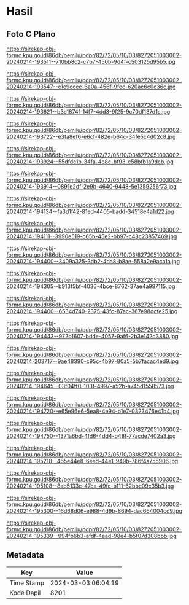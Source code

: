 # Hasil

## Foto C Plano

https://sirekap-obj-formc.kpu.go.id/86db/pemilu/pdpr/82/72/05/10/03/8272051003002-20240214-193511--710bb8c2-c7b7-450b-9d4f-c503125d95b5.jpg

https://sirekap-obj-formc.kpu.go.id/86db/pemilu/pdpr/82/72/05/10/03/8272051003002-20240214-193547--c1e9ccec-6a0a-456f-9fec-620ac6c0c36c.jpg

https://sirekap-obj-formc.kpu.go.id/86db/pemilu/pdpr/82/72/05/10/03/8272051003002-20240214-193621--b3c1874f-14f7-4dd3-9f25-9c70df137d1c.jpg

https://sirekap-obj-formc.kpu.go.id/86db/pemilu/pdpr/82/72/05/10/03/8272051003002-20240214-193722--e3fa8ef6-e6cf-482e-b64c-34fe5c4d02c8.jpg

https://sirekap-obj-formc.kpu.go.id/86db/pemilu/pdpr/82/72/05/10/03/8272051003002-20240214-193924--55dfdc1b-34fa-4e8c-bf93-c58bfb1a9dcb.jpg

https://sirekap-obj-formc.kpu.go.id/86db/pemilu/pdpr/82/72/05/10/03/8272051003002-20240214-193914--0891e2df-2e9b-4640-9448-5e1359256f73.jpg

https://sirekap-obj-formc.kpu.go.id/86db/pemilu/pdpr/82/72/05/10/03/8272051003002-20240214-194134--fa3d1f42-81ed-4405-badd-34518e4a1d22.jpg

https://sirekap-obj-formc.kpu.go.id/86db/pemilu/pdpr/82/72/05/10/03/8272051003002-20240214-194111--3990e519-c65b-45e2-bb97-c48c23857469.jpg

https://sirekap-obj-formc.kpu.go.id/86db/pemilu/pdpr/82/72/05/10/03/8272051003002-20240214-194400--3409a325-3db2-4da8-b8ae-558a2e9aca1a.jpg

https://sirekap-obj-formc.kpu.go.id/86db/pemilu/pdpr/82/72/05/10/03/8272051003002-20240214-194305--b913f5bf-4036-4bce-8762-37ae4a997115.jpg

https://sirekap-obj-formc.kpu.go.id/86db/pemilu/pdpr/82/72/05/10/03/8272051003002-20240214-194400--6534d740-2375-43fc-87ac-367e98dcfe25.jpg

https://sirekap-obj-formc.kpu.go.id/86db/pemilu/pdpr/82/72/05/10/03/8272051003002-20240214-194443--972b1607-bdde-4057-9af6-2b3e142d3880.jpg

https://sirekap-obj-formc.kpu.go.id/86db/pemilu/pdpr/82/72/05/10/03/8272051003002-20240214-203717--9ae48390-c95c-4b97-80a5-5b7facac4ed9.jpg

https://sirekap-obj-formc.kpu.go.id/86db/pemilu/pdpr/82/72/05/10/03/8272051003002-20240214-194645--03f04ff0-103f-4997-a52b-a745d1558573.jpg

https://sirekap-obj-formc.kpu.go.id/86db/pemilu/pdpr/82/72/05/10/03/8272051003002-20240214-194720--e65e96e6-5ea8-4e94-b1e7-0823476e41b4.jpg

https://sirekap-obj-formc.kpu.go.id/86db/pemilu/pdpr/82/72/05/10/03/8272051003002-20240214-194750--1371a6bd-4fd6-4dd4-b48f-77acde7402a3.jpg

https://sirekap-obj-formc.kpu.go.id/86db/pemilu/pdpr/82/72/05/10/03/8272051003002-20240214-195218--465e44e8-6eed-44e1-949b-786f4a755906.jpg

https://sirekap-obj-formc.kpu.go.id/86db/pemilu/pdpr/82/72/05/10/03/8272051003002-20240214-195108--8ab5133c-47ca-49fc-b111-62bbc09c35b3.jpg

https://sirekap-obj-formc.kpu.go.id/86db/pemilu/pdpr/82/72/05/10/03/8272051003002-20240214-195300--16d68d06-e988-4d9b-8694-dac664004cd9.jpg

https://sirekap-obj-formc.kpu.go.id/86db/pemilu/pdpr/82/72/05/10/03/8272051003002-20240214-195339--994fb6b3-afdf-4aad-98e4-b5f07d308bbb.jpg


## Metadata

| Key        | Value               |
| ---------- | ------------------- |
| Time Stamp | 2024-03-03 06:04:19 |
| Kode Dapil | 8201                |



